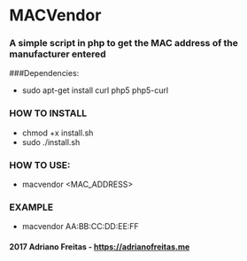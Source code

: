 # MACVendor

### A simple script in php to get the MAC address of the manufacturer entered

###Dependencies: 
- sudo apt-get install curl php5 php5-curl

### HOW TO INSTALL
- chmod +x install.sh
- sudo ./install.sh

### HOW TO USE:
- macvendor <MAC_ADDRESS>

### EXAMPLE
- macvendor AA:BB:CC:DD:EE:FF



#### 2017 Adriano Freitas - https://adrianofreitas.me